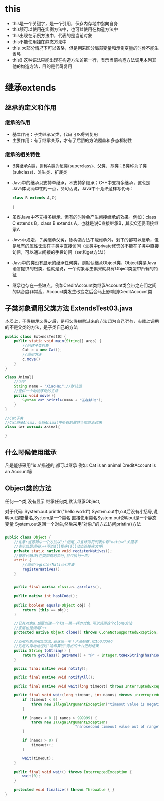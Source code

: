 # this

+  this是一个关键字，是一个引用，保存内存地中指向自身
+  this额可以使用在实例方法中，也可以使用在构造方法中
+  this出现在示例方法中，代表的是当前对象
+  this不能使用挂在静态方法中
+  this. 大部分情况下可以省略，但是用来区分局部变量和示例变量的时候不能生省略
+  this() 这种语法只能出现在构造方法的第一行，表示当前构造方法调用本列其他的构造方法，目的是代码复用

# 继承extends

## 继承的定义和作用

### 继承的作用

+  基本作用：子类继承父类，代码可以得到复用
+  主要作用：有了继承关系，才有了后期的方法覆盖和多态机制性

### 继承的相关特性

+  B类继承A类，则称A类为超类(superclass)、父类、基类；B类称为子类(subclass)、派生类、扩展类

+  Java中的继承只支持单继承，不支持多继承；C++中支持多继承，这也是Java体现简单性的一点，换句话说，Java中不允许这样写代码：

   ```java
   class B extends A,C{
       
   }
   ```

+  虽然Java中不支持多继承，但有的时候会产生间接继承的效果。例如：class C extends B，class B extends A，也就是说C直接继承B，其实C还要间接继承A

+  Java中规定，子类继承父类，除构造方法不能继承外，剩下的都可以继承，但是私有的属性无法在子类中直接访问（父类中private修饰的不能在子类中直接访问，可以通过间接的手段访问（set和get方法））

+  Java中的类没有显示的继承任何类，则默认继承Object类，Object类是Java语言提供的根类，也就是说，一个对象与生俱来就具有Object类型中所有的特征

+  继承也存在一些缺点，例如CreditAccount类继承Account类会带之它们之间的耦合度非常高，Account类发生改变之后会马上影响到CreditAccount类

## 子类对象调用父类方法 ExtendsTest03.java

本质上，子类继承父类之后，是将父类继承过来的方法归为自己所有，实际上调用的不是父类的方法，是子类自己的方法 

```java
public class ExtendsTest03 {
    public static void main(String[] args) {
        //创建子类对象
        Cat c = new Cat();
        //调用方法
        c.move();
    }
}

class Animal{
    //名字
    String name = "XiaoHei";//默认值 
    //提供一个动物移动的方法
    public void move(){
        System.out.println(name + "正在移动");
    }
}

//Cat子类
//Cat继承Anima，会将Animal中所有的属性全部继承过来
class Cat extends Animal{

}

```

## 什么时候使用继承

凡是能够采用"is a"描述的,都可以继承
例如:
Cat is an animal
CreditAccount is an Account等



## Object类的方法

任何一个类,没有显示 继承任何类,默认继承Object,

对于代码:
System.out.println("hello world")
System.out中,out后没有小括号,说明out是变量名,System是一个类名
直接使用类名System.out说明out是一个静态变量
System.out返回一个对象,然后采用"对象."的方式访问println()方法

```java

public class Object {
	//注意:当源码中一个方法以";"结尾,并且修饰符列表中有"native"关键字
    //表示底层调用C++写的dll程序(dll动态连接库文件)
    private static native void registerNatives();
    //静态代码块(在类加载时执行,且只执行一次)
    static {
        //调用registerNatives方法 
        registerNatives();
    }

 
    public final native Class<?> getClass();

    public native int hashCode();
   
    public boolean equals(Object obj) {
        return (this == obj);
    }

   	//已有对象a,想要创建一个和a一摸一样的对象,可以调用这个clone方法
   	//底层也是调用C++
    protected native Object clone() throws CloneNotSupportedException;
  	
    //适用对象调用此方法,会返回一串十六进制数,如1b6d3586
    //这是内存地址经过"哈希算法"得出的十六进制结果
    public String toString() {
        return getClass().getName() + "@" + Integer.toHexString(hashCode());
    }

    public final native void notify();

    public final native void notifyAll();

    public final native void wait(long timeout) throws InterruptedException;

    public final void wait(long timeout, int nanos) throws InterruptedException {
        if (timeout < 0) {
            throw new IllegalArgumentException("timeout value is negative");
        }

        if (nanos < 0 || nanos > 999999) {
            throw new IllegalArgumentException(
                                "nanosecond timeout value out of range");
        }

        if (nanos > 0) {
            timeout++;
        }

        wait(timeout);
    }

    public final void wait() throws InterruptedException {
        wait(0);
    }

    protected void finalize() throws Throwable { }
}

```



